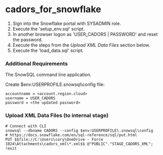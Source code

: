 # cadors_for_snowflake

1. Sign into the Snowflake portal with SYSADMIN role.
2. Execute the 'setup_env.sql' script.
3. In another browser logon as 'USER_CADORS | PASSWORD' and reset the password.
4. Execute the steps from the *Upload XML Data Files* section below.
5. Execute the 'load_data.sql' script.

### Additional Requirements
The SnowSQL command line application.

Create $env:USERPROFILE\.snowsql\config file:
```
accountname = <account.region.cloud>
username = USER_CADORS
password = <the updated password>
```

### Upload XML Data Files (to internal stage)
```
# Connect with CLI
snowsql --dbname CADORS --config $env:USERPROFILE\.snowsql\config
# https://docs.snowflake.com/en/sql-reference/sql/put.html
PUT $$file://C:\Users\cory\OneDrive - Force 1024\Attachments\cadors_xml\*.xml$$ @"PUBLIC"."STAGE_CADORS_XML"; 
!exit
```